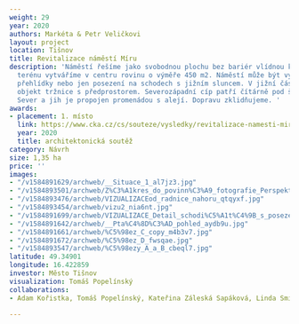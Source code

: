 ```yaml
---
weight: 29
year: 2020
authors: Markéta & Petr Veličkovi
layout: project
location: Tišnov
title: Revitalizace náměstí Míru
description: 'Náměstí řešíme jako svobodnou plochu bez bariér vlídnou k chodcům. Modelací
  terénu vytváříme v centru rovinu o výměře 450 m2. Náměstí může být využito na trhy,
  přehlídky nebo jen posezení na schodech s jižním sluncem. V jižní části umisťujeme
  objekt tržnice s předprostorem. Severozápadní cíp patří čítárně pod širým nebem.
  Sever a jih je propojen promenádou s alejí. Dopravu zklidňujeme. '
awards:
- placement: 1. místo
  link: https://www.cka.cz/cs/souteze/vysledky/revitalizace-namesti-miru-v-tisnove
  year: 2020
  title: architektonická soutěž
category: Návrh
size: 1,35 ha
price: ''
images:
- "/v1584891629/archweb/__Situace_1_al7jz3.jpg"
- "/v1584893501/archweb/Z%C3%A1kres_do_povinn%C3%A9_fotografie_Perspektivn%C3%AD_pohled_I_dwlaen.jpg"
- "/v1584893476/archweb/VIZUALIZACEod_radnice_nahoru_qtqyxf.jpg"
- "/v1584893454/archweb/vizu2_nia6nt.jpg"
- "/v1584891699/archweb/VIZUALIZACE_Detail_schodi%C5%A1t%C4%9B_s_posezen%C3%ADm_yzi5zh.jpg"
- "/v1584891642/archweb/__Pta%C4%8D%C3%AD_pohled_aydb9u.jpg"
- "/v1584891661/archweb/%C5%98ez_C_copy_m4b3v7.jpg"
- "/v1584891672/archweb/%C5%98ez_D_fwsqae.jpg"
- "/v1584893547/archweb/%C5%98ezy_A_a_B_cbeql7.jpg"
latitude: 49.34901
longitude: 16.422859
investor: Město Tišnov
visualization: Tomáš Popelínský
collaborations:
- Adam Kořistka, Tomáš Popelínský, Kateřina Záleská Sapáková, Linda Smítalová

---
```


